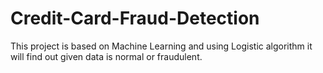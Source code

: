 # Credit-Card-Fraud-Detection
This project is based on Machine Learning and using Logistic algorithm it will find out given data is normal or fraudulent.
